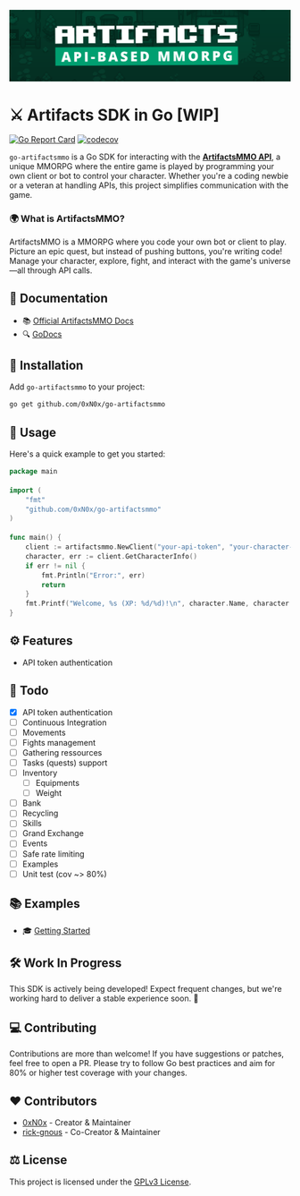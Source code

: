 ![Cover Image](assets/cover.png)

# ⚔️ Artifacts SDK in Go [WIP]

[![Go Report Card](https://goreportcard.com/badge/github.com/0xN0x/go-artifactsmmo)](https://goreportcard.com/report/github.com/0xN0x/go-artifactsmmo)
[![codecov](https://codecov.io/gh/0xN0x/go-artifactsmmo/graph/badge.svg)](https://codecov.io/gh/0xN0x/go-artifactsmmo)

`go-artifactsmmo` is a Go SDK for interacting with the [**ArtifactsMMO API**](https://artifactsmmo.com/), a unique MMORPG where the entire game is played by programming your own client or bot to control your character. Whether you're a coding newbie or a veteran at handling APIs, this project simplifies communication with the game.

### 🌍 What is ArtifactsMMO?
ArtifactsMMO is a MMORPG where you code your own bot or client to play. Picture an epic quest, but instead of pushing buttons, you're writing code! Manage your character, explore, fight, and interact with the game's universe—all through API calls.

## 🔧 Documentation
- 📚 [Official ArtifactsMMO Docs](https://docs.artifactsmmo.com/)
- 🔍 [GoDocs](https://pkg.go.dev/github.com/0xN0x/go-artifactsmmo)

## 🚀 Installation
Add `go-artifactsmmo` to your project:
```bash
go get github.com/0xN0x/go-artifactsmmo
```

## 📖 Usage
Here's a quick example to get you started:
```go
package main

import (
    "fmt"
    "github.com/0xN0x/go-artifactsmmo"
)

func main() {
    client := artifactsmmo.NewClient("your-api-token", "your-character-name")
    character, err := client.GetCharacterInfo()
    if err != nil {
        fmt.Println("Error:", err)
        return
    }
    fmt.Printf("Welcome, %s (XP: %d/%d)!\n", character.Name, character.Xp, character.MaxXp)
}
```

## ⚙️ Features
- API token authentication

## 📅 Todo 
- [x] API token authentication
- [ ] Continuous Integration
- [ ] Movements
- [ ] Fights management
- [ ] Gathering ressources
- [ ] Tasks (quests) support
- [ ] Inventory
  - [ ] Equipments
  - [ ] Weight
- [ ] Bank
- [ ] Recycling
- [ ] Skills
- [ ] Grand Exchange
- [ ] Events
- [ ] Safe rate limiting
- [ ] Examples
- [ ] Unit test (cov ~> 80%)

## 📚 Examples
- 🎓 [Getting Started](cmd/getting-started)
<!-- - 🎓 [Quick Start Guide](examples/QUICKSTART.md)
- 🛠️ [Advanced Examples](examples/ADVANCED.md) -->

## 🛠️ Work In Progress
This SDK is actively being developed! Expect frequent changes, but we're working hard to deliver a stable experience soon. 🚧

## 💻 Contributing
Contributions are more than welcome! If you have suggestions or patches, feel free to open a PR. Please try to follow Go best practices and aim for 80% or higher test coverage with your changes.

## ❤️ Contributors
- [0xN0x](https://github.com/0xN0x/) - Creator & Maintainer
- [rick-gnous](https://github.com/rick-gnous) - Co-Creator & Maintainer

## ⚖️ License
This project is licensed under the [GPLv3 License](LICENSE).